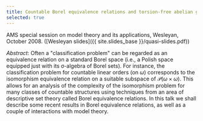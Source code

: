 ```yaml
---
title: Countable Borel equivalence relations and torsion-free abelian groups
selected: true
---
```


AMS special session on model theory and its applications, Wesleyan, October 2008. ([Wesleyan slides]({{ site.slides_base }}/quasi-slides.pdf))<!--more-->

*Abstract*: Often a "classification problem" can be regarded as an equivalence relation on a standard Borel space (i.e., a Polish space equipped just with its σ-algebra of Borel sets). For instance, the classification problem for countable linear orders (on $\omega$) corresponds to the isomorphism equivalence relation on a suitable subspace of $\mathcal P(\omega\times\omega)$. This allows for an analysis of the complexity of the isomorphism problem for many classes of countable structures using techniques from an area of descriptive set theory called Borel equivalence relations. In this talk we shall describe some recent results in Borel equivalence relations, as well as a couple of interactions with model theory.
